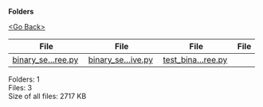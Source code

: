 **Folders**

[&lt;Go Back&gt;](../right.html)

<table><thead><tr class="header"><th><strong>File</strong></th><th><strong>File</strong></th><th><strong>File</strong></th><th><strong>File</strong></th></tr></thead><tbody><tr class="odd"><td><a href="binary_search_tree.py">binary_se…ree.py</a> </td><td><a href="binary_search_tree_recursive.py">binary_se…ive.py</a> </td><td><a href="test_binary_search_tree.py">test_bina…ree.py</a> </td><td></td></tr></tbody></table>

Folders: 1  
Files: 3  
Size of all files: 2717 KB
